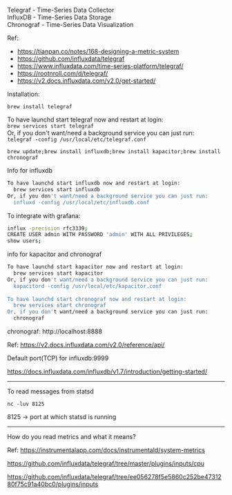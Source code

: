 Telegraf - Time-Series Data Collector   
InfluxDB - Time-Series Data Storage   
Chronograf - Time-Series Data Visualization   

Ref: 
- https://tianpan.co/notes/168-designing-a-metric-system  
- https://github.com/influxdata/telegraf
- https://www.influxdata.com/time-series-platform/telegraf/
- https://rootnroll.com/d/telegraf/
- https://v2.docs.influxdata.com/v2.0/get-started/

Installation: 

`brew install telegraf`


To have launchd start telegraf now and restart at login:  
  `brew services start telegraf`  
Or, if you don't want/need a background service you can just run:  
  `telegraf -config /usr/local/etc/telegraf.conf`  


`brew update;brew install influxdb;brew install kapacitor;brew install chronograf`

Info for influxdb
```bash
To have launchd start influxdb now and restart at login:
  brew services start influxdb
Or, if you don't want/need a background service you can just run:
  influxd -config /usr/local/etc/influxdb.conf
```

To integrate with grafana:
```bash
influx -precision rfc3339;
CREATE USER admin WITH PASSWORD 'admin' WITH ALL PRIVILEGES;
show users;
```

info for kapacitor and chronograf 
```bash
To have launchd start kapacitor now and restart at login:
  brew services start kapacitor
Or, if you don't want/need a background service you can just run:
  kapacitord -config /usr/local/etc/kapacitor.conf
  
To have launchd start chronograf now and restart at login:
  brew services start chronograf
Or, if you don't want/need a background service you can just run:
  chronograf
```
chronograf: http://localhost:8888


Ref: https://v2.docs.influxdata.com/v2.0/reference/api/

Default port(TCP) for influxdb:9999

https://docs.influxdata.com/influxdb/v1.7/introduction/getting-started/

----

To read messages from statsd

`nc -luv 8125`

8125 -> port at which statsd is running

----
How do you read metrics and what it means?

Ref: https://instrumentalapp.com/docs/instrumentald/system-metrics

https://github.com/influxdata/telegraf/tree/master/plugins/inputs/cpu

https://github.com/influxdata/telegraf/tree/ee056278f5e5860c252be4731280f75c91a40bc0/plugins/inputs

